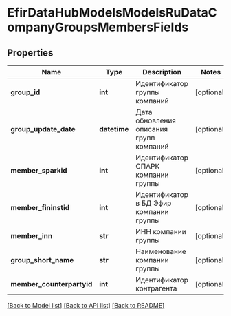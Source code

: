 # EfirDataHubModelsModelsRuDataCompanyGroupsMembersFields

## Properties
Name | Type | Description | Notes
------------ | ------------- | ------------- | -------------
**group_id** | **int** | Идентификатор группы компаний | [optional] 
**group_update_date** | **datetime** | Дата обновления описания групп компаний | [optional] 
**member_sparkid** | **int** | Идентификатор СПАРК компании группы | [optional] 
**member_fininstid** | **int** | Идентификатор в БД Эфир компании группы | [optional] 
**member_inn** | **str** | ИНН компании группы | [optional] 
**group_short_name** | **str** | Наименование компании группы | [optional] 
**member_counterpartyid** | **int** | Идентификатор контрагента | [optional] 

[[Back to Model list]](../README.md#documentation-for-models) [[Back to API list]](../README.md#documentation-for-api-endpoints) [[Back to README]](../README.md)

